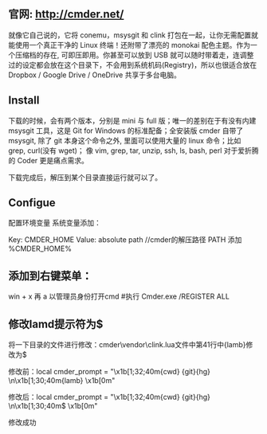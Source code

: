 ## 官网: http://cmder.net/

就像它自己说的，它将 conemu，msysgit 和 clink 打包在一起，让你无需配置就能使用一个真正干净的 Linux 终端！还附带了漂亮的 monokai 配色主题。作为一个压缩档的存在, 可即压即用。你甚至可以放到 USB 就可以随时带着走，连调整过的设定都会放在这个目录下，不会用到系统机码(Registry)，所以也很适合放在 Dropbox / Google Drive / OneDrive 共享于多台电脑。

## Install
下载的时候，会有两个版本，分别是 mini 与 full 版；唯一的差别在于有没有内建 msysgit 工具，这是 Git for Windows 的标准配备；全安装版 cmder 自带了 msysgit, 除了 git 本身这个命令之外, 里面可以使用大量的 linux 命令；比如 grep, curl(没有 wget)； 像 vim, grep, tar, unzip, ssh, ls, bash, perl 对于爱折腾的 Coder 更是痛点需求。

下载完成后，解压到某个目录直接运行就可以了。

## Configue
配置环境变量
系统变量添加：

Key:  CMDER_HOME
Value:  absolute path //cmder的解压路径
PATH 添加   %CMDER_HOME%

## 添加到右键菜单：

win + x 再 a 以管理员身份打开cmd
#执行
Cmder.exe /REGISTER ALL


## 修改lamd提示符为$
将一下目录的文件进行修改：cmder\vendor\clink.lua文件中第41行中{lamb}修改为$

修改前：local cmder_prompt = "\x1b[1;32;40m{cwd} {git}{hg} \n\x1b[1;30;40m{lamb} \x1b[0m"

修改后：local cmder_prompt = "\x1b[1;32;40m{cwd} {git}{hg} \n\x1b[1;30;40m$ \x1b[0m"

修改成功
